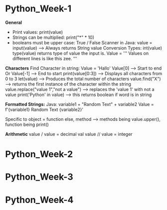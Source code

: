# Python_Week-1
**General**
- Print values: print(value)
- Strings can be multiplied: print("*" * 10)
- booleans must be upper case: True / False
Scanner in Java: value = input(value) --> Always returns String value
Conversion Types: int(value)
type(value) returns type of value the input is.
Value = ''' 
Values on different lines
is like this zee.
'''

**Characters**
Find Character in string: 
Value = 'Hallo'
  Value[0] --> Start to end
  Or
  Value[-1] --> End to start
print(value[0:3]) --> Displays all characters from 0 to 3
let(value) --> Produces the total number of characters
value.find("X") --> returns the first instance of the character within the string 
value.replace("value 1","not a value") --> replaces the 'value 1' with not a value
print('Python' in value) --> this returns boolean if word is in string

**Formatted Strings:**
Java: variable1 + "Random Text" + variable2
Value = f'{variable1} Random Text {variable2}'

Specific to object = function
else, method --> methods being value.upper(), function being print()

**Arithmetic**
value / value = decimal val
value // value = integer


# Python_Week-2

# Python_Week-3

# Python_Week-4


